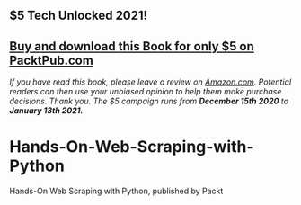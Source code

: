 ## $5 Tech Unlocked 2021!
[Buy and download this Book for only $5 on PacktPub.com](https://www.packtpub.com/product/hands-on-web-scraping-with-python/9781789533392)
-----
*If you have read this book, please leave a review on [Amazon.com](https://www.amazon.com/gp/product/1789533392).     Potential readers can then use your unbiased opinion to help them make purchase decisions. Thank you. The $5 campaign         runs from __December 15th 2020__ to __January 13th 2021.__*

# Hands-On-Web-Scraping-with-Python
Hands-On Web Scraping with Python, published by Packt
